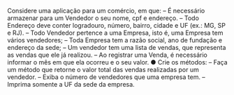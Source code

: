Considere uma aplicação para um comércio, em que:
– É necessário armazenar para um Vendedor o seu nome, cpf e endereço.
– Todo Endereço deve conter logradouro, número, bairro, cidade e UF (ex.: MG, SP e RJ).
– Todo Vendedor pertence a uma Empresa, isto é, uma Empresa tem vários vendedores;
– Toda Empresa tem a razão social, ano de fundação e endereço da sede;
– Um vendedor tem uma lista de vendas, que representa as vendas que ele já realizou.
– Ao registrar uma Venda, é necessário informar o mês em que ela ocorreu e o seu valor.
● Crie os métodos:
– Faça um método que retorne o valor total das vendas realizadas por um vendedor.
– Exiba o número de vendedores que uma empresa tem.
– Imprima somente a UF da sede da empresa.
